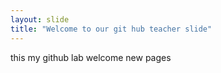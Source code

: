 ```yaml
---
layout: slide
title: "Welcome to our git hub teacher slide"
---
```


this my github lab welcome new pages
